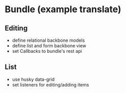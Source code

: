 # Bundle (example translate)
## Editing
* define relational backbone models
* define list and form backbone view
* set Callbacks to bundle's rest api

## List
* use husky data-grid
* set listeners for editing/adding items
